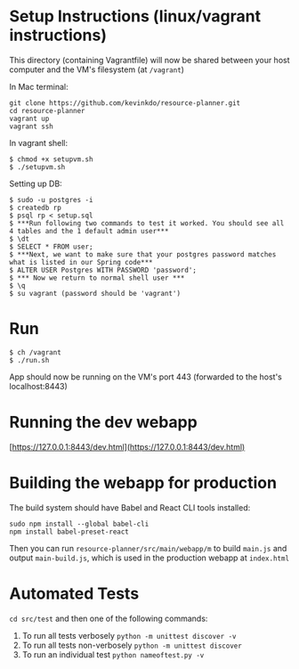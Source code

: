 # Setup Instructions (linux/vagrant instructions)
This directory (containing Vagrantfile) will now be shared between your host computer and the VM's filesystem (at `/vagrant`)

In Mac terminal:
```
git clone https://github.com/kevinkdo/resource-planner.git
cd resource-planner
vagrant up 
vagrant ssh
```

In vagrant shell: 
```
$ chmod +x setupvm.sh
$ ./setupvm.sh
```

Setting up DB:
```
$ sudo -u postgres -i
$ createdb rp
$ psql rp < setup.sql
$ ***Run following two commands to test it worked. You should see all 4 tables and the 1 default admin user***
$ \dt
$ SELECT * FROM user;
$ ***Next, we want to make sure that your postgres password matches what is listed in our Spring code***
$ ALTER USER Postgres WITH PASSWORD 'password';
$ *** Now we return to normal shell user ***
$ \q
$ su vagrant (password should be 'vagrant')
```

# Run
```
$ ch /vagrant
$ ./run.sh
```
App should now be running on the VM's port 443 (forwarded to the host's localhost:8443)

# Running the dev webapp
[https://127.0.0.1:8443/dev.html](https://127.0.0.1:8443/dev.html)

# Building the webapp for production
The build system should have Babel and React CLI tools installed:
```
sudo npm install --global babel-cli
npm install babel-preset-react
```

Then you can run `resource-planner/src/main/webapp/m` to build `main.js` and output `main-build.js`, which is used in the production webapp at `index.html`

# Automated Tests
`cd src/test` and then one of the following commands:

1. To run all tests verbosely `python -m unittest discover -v`
2. To run all tests non-verbosely `python -m unittest discover`
3. To run an individual test `python nameoftest.py -v`
